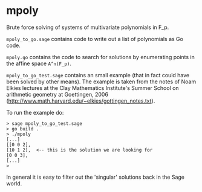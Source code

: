 mpoly
=====

Brute force solving of systems of multivariate polynomials in
F_p.

`mpoly_to_go.sage` contains code to write out a list of
polynomials as Go code.

`mpoly.go` contains the code to search for solutions by
enumerating points in the affine space `A^n(F_p)`.

`mpoly_to_go_test.sage` contains an small example (that in fact
could have been solved by other means). The example is taken from
the notes of Noam Elkies lectures at the  Clay Mathematics
Institute's Summer School on arithmetic geometry at Goettingen,
2006 (http://www.math.harvard.edu/~elkies/gottingen_notes.txt).

To run the example do:

	> sage mpoly_to_go_test.sage 
	> go build .
	> ./mpoly
	[...]
	[[0 0 2],
	[10 1 2],  <-- this is the solution we are looking for
	[0 0 3],
	[...]
	> 

In general it is easy to filter out the 'singular' solutions back
in the Sage world.
